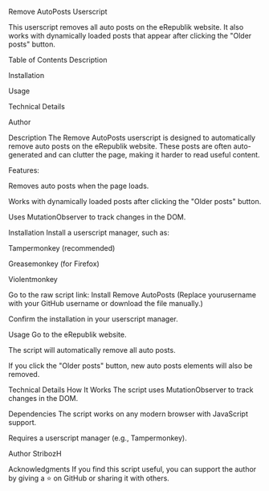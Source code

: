 Remove AutoPosts Userscript


This userscript removes all auto posts on the eRepublik website. It also works with dynamically loaded posts that appear after clicking the "Older posts" button.

Table of Contents
Description

Installation

Usage

Technical Details

Author

Description
The Remove AutoPosts userscript is designed to automatically remove auto posts on the eRepublik website. These posts are often auto-generated and can clutter the page, making it harder to read useful content.

Features:

Removes auto posts when the page loads.

Works with dynamically loaded posts after clicking the "Older posts" button.

Uses MutationObserver to track changes in the DOM.

Installation
Install a userscript manager, such as:

Tampermonkey (recommended)

Greasemonkey (for Firefox)

Violentmonkey

Go to the raw script link:
Install Remove AutoPosts
(Replace yourusername with your GitHub username or download the file manually.)

Confirm the installation in your userscript manager.

Usage
Go to the eRepublik website.

The script will automatically remove all auto posts.

If you click the "Older posts" button, new auto posts elements will also be removed.

Technical Details
How It Works
The script uses MutationObserver to track changes in the DOM.

Dependencies
The script works on any modern browser with JavaScript support.

Requires a userscript manager (e.g., Tampermonkey).


Author
StribozH


Acknowledgments
If you find this script useful, you can support the author by giving a ⭐️ on GitHub or sharing it with others.